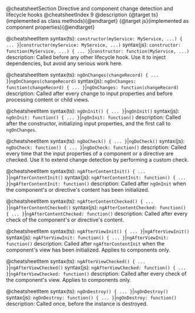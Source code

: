@cheatsheetSection
Directive and component change detection and lifecycle hooks
@cheatsheetIndex 9
@description
{@target ts}(implemented as class methods){@endtarget}
{@target js}(implemented as component properties){@endtarget}

@cheatsheetItem
syntax(ts):
`constructor(myService: MyService, ...) { ... }`|`constructor(myService: MyService, ...)`
syntax(js):
`constructor: function(MyService, ...) { ... }`|`constructor: function(MyService, ...)`
description:
Called before any other lifecycle hook. Use it to inject dependencies, but avoid any serious work here.


@cheatsheetItem
syntax(ts):
`ngOnChanges(changeRecord) { ... }`|`ngOnChanges(changeRecord)`
syntax(js):
`ngOnChanges: function(changeRecord) { ... }`|`ngOnChanges: function(changeRecord)`
description:
Called after every change to input properties and before processing content or child views.


@cheatsheetItem
syntax(ts):
`ngOnInit() { ... }`|`ngOnInit()`
syntax(js):
`ngOnInit: function() { ... }`|`ngOnInit: function()`
description:
Called after the constructor, initializing input properties, and the first call to `ngOnChanges`.


@cheatsheetItem
syntax(ts):
`ngDoCheck() { ... }`|`ngDoCheck()`
syntax(js):
`ngDoCheck: function() { ... }`|`ngDoCheck: function()`
description:
Called every time that the input properties of a component or a directive are checked. Use it to extend change detection by performing a custom check.


@cheatsheetItem
syntax(ts):
`ngAfterContentInit() { ... }`|`ngAfterContentInit()`
syntax(js):
`ngAfterContentInit: function() { ... }`|`ngAfterContentInit: function()`
description:
Called after `ngOnInit` when the component's or directive's content has been initialized.


@cheatsheetItem
syntax(ts):
`ngAfterContentChecked() { ... }`|`ngAfterContentChecked()`
syntax(js):
`ngAfterContentChecked: function() { ... }`|`ngAfterContentChecked: function()`
description:
Called after every check of the component's or directive's content.


@cheatsheetItem
syntax(ts):
`ngAfterViewInit() { ... }`|`ngAfterViewInit()`
syntax(js):
`ngAfterViewInit: function() { ... }`|`ngAfterViewInit: function()`
description:
Called after `ngAfterContentInit` when the component's view has been initialized. Applies to components only.


@cheatsheetItem
syntax(ts):
`ngAfterViewChecked() { ... }`|`ngAfterViewChecked()`
syntax(js):
`ngAfterViewChecked: function() { ... }`|`ngAfterViewChecked: function()`
description:
Called after every check of the component's view. Applies to components only.


@cheatsheetItem
syntax(ts):
`ngOnDestroy() { ... }`|`ngOnDestroy()`
syntax(js):
`ngOnDestroy: function() { ... }`|`ngOnDestroy: function()`
description:
Called once, before the instance is destroyed.
